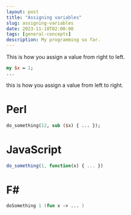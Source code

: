 ```yaml
---
layout: post
title: "Assigning variables"
slug: assigning-variables
date: 2023-11-18T02:00:00
tags: [general-concepts]
description: My programming so far.
---
```


This is how you assign a value from right to left.

```perl
my $x = 1;
...
```

this is how you assign a value from left to right.

# Perl

```perl
do_something(12, sub ($x) { ... });
```

# JavaScript

```js
do_something(1, function(x) { ... })
```

# F#

```fsharp
doSomething 1 (fun x -> ... )
```
